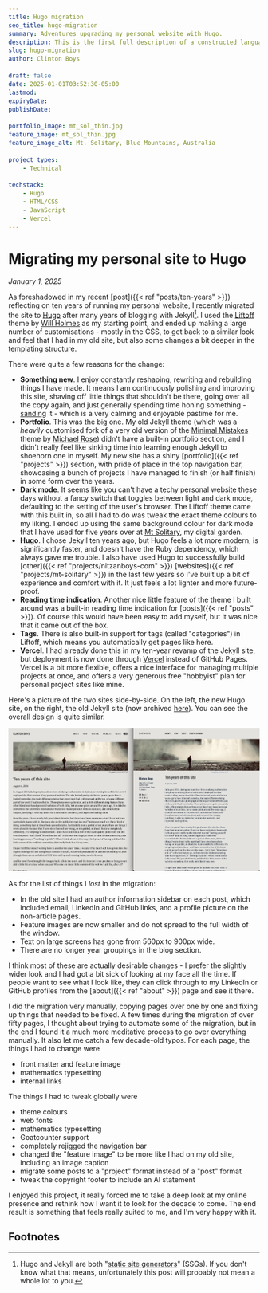 ```yaml
---
title: Hugo migration
seo_title: hugo-migration
summary: Adventures upgrading my personal website with Hugo. 
description: This is the first full description of a constructed language I have created. It's a hobby I have dabbled in for over twenty years. 
slug: hugo-migration
author: Clinton Boys

draft: false
date: 2025-01-01T03:52:30-05:00
lastmod: 
expiryDate: 
publishDate: 

portfolio_image: mt_sol_thin.jpg
feature_image: mt_sol_thin.jpg
feature_image_alt: Mt. Solitary, Blue Mountains, Australia

project types: 
    - Technical

techstack:
    - Hugo
    - HTML/CSS
    - JavaScript
    - Vercel
---
```


# Migrating my personal site to Hugo

*January 1, 2025*

As foreshadowed in my recent [post]({{< ref "posts/ten-years" >}}) reflecting on ten years of running my personal website, I recently migrated the site to [Hugo](https://gohugo.io/) after many years of blogging with Jekyll[^1]. I used the [Liftoff](https://github.com/wjh18/hugo-liftoff?tab=readme-ov-file) theme by [Will Holmes](https://github.com/wjh18) as my starting point, and ended up making a large number of customisations - mostly in the CSS, to get back to a similar look and feel that I had in my old site, but also some changes a bit deeper in the templating structure. 

There were quite a few reasons for the change:

- **Something new**. I enjoy constantly reshaping, rewriting and rebuilding things I have made. It means I am continuously polishing and improving this site, shaving off little things that shouldn't be there, going over all the copy again, and just generally spending time honing something - [sanding](https://blog.jim-nielsen.com/2024/sanding-ui/) it - which is a very calming and enjoyable pastime for me. 
- **Portfolio**. This was the big one. My old Jekyll theme (which was a *heavily* customised fork of a very old version of the [Minimal Mistakes](https://mmistakes.github.io/minimal-mistakes/) theme by [Michael Rose](https://mademistakes.com/)) didn't have a built-in portfolio section, and I didn't really feel like sinking time into learning enough Jekyll to shoehorn one in myself. My new site has a shiny [portfolio]({{< ref "projects" >}}) section, with pride of place in the top navigation bar, showcasing a bunch of projects I have managed to finish (or half finish) in some form over the years. 
- **Dark mode**. It seems like you can't have a techy personal website these days without a fancy switch that toggles between light and dark mode, defaulting to the setting of the user's browser. The Liftoff theme came with this built in, so all I had to do was tweak the exact theme colours to my liking. I ended up using the same background colour for dark mode that I have used for five years over at [Mt Solitary](https://www.mtsolitary.com/), my digital garden. 
- **Hugo**. I chose Jekyll ten years ago, but Hugo feels a lot more modern, is significantly faster, and doesn't have the Ruby dependency, which always gave me trouble. I also have used Hugo to successfully build [other]({{< ref "projects/nitzanboys-com" >}}) [websites]({{< ref "projects/mt-solitary" >}}) in the last few years so I've built up a bit of experience and comfort with it. It just feels a lot lighter and more future-proof. 
- **Reading time indication**. Another nice little feature of the theme I built around was a built-in reading time indication for [posts]({{< ref "posts" >}}). Of course this would have been easy to add myself, but it was nice that it came out of the box. 
- **Tags**. There is also built-in support for tags (called "categories") in Liftoff, which means you automatically get pages like here. 
- **Vercel**. I had already done this in my ten-year revamp of the Jekyll site, but deployment is now done through [Vercel](https://vercel.com) instead of GitHub Pages. Vercel is a bit more flexible, offers a nice interface for managing multiple projects at once, and offers a very generous free "hobbyist" plan for personal project sites like mine.  

Here's a picture of the two sites side-by-side. On the left, the new Hugo site, on the right, the old Jekyll site (now archived [here](https://clintonboys-github-io.vercel.app)). You can see the overall design is quite similar. 

![Side by side comparison](side-by-side.png)

As for the list of things I *lost* in the migration:

- In the old site I had an author information sidebar on each post, which included email, LinkedIn and GitHub links, and a profile picture on the non-article pages. 
- Feature images are now smaller and do not spread to the full width of the window. 
- Text on large screens has gone from 560px to 900px wide.
- There are no longer year groupings in the blog section. 

I think most of these are actually desirable changes - I prefer the slightly wider look and I had got a bit sick of looking at my face all the time. If people want to see what I look like, they can click through to my LinkedIn or GitHub profiles from the [about]({{< ref "about" >}}) page and see it there. 

I did the migration very manually, copying pages over one by one and fixing up things that needed to be fixed. A few times during the migration of over fifty pages, I thought about trying to automate some of the migration, but in the end I found it a much more meditative process to go over everything manually. It also let me catch a few decade-old typos. For each page, the things I had to change were

- front matter and feature image
- mathematics typesetting
- internal links

The things I had to tweak globally were

- theme colours
- web fonts
- mathematics typesetting
- Goatcounter support
- completely rejigged the navigation bar
- changed the "feature image" to be more like I had on my old site, including an image caption
- migrate some posts to a "project" format instead of a "post" format
- tweak the copyright footer to include an AI statement

I enjoyed this project, it really forced me to take a deep look at my online presence and rethink how I want it to look for the decade to come. The end result is something that feels really suited to me, and I'm very happy with it. 

## Footnotes

[^1]: Hugo and Jekyll are both "[static site generators](https://en.wikipedia.org/wiki/Static_site_generator)" (SSGs). If you don't know what that means, unfortunately this post will probably not mean a whole lot to you. 
